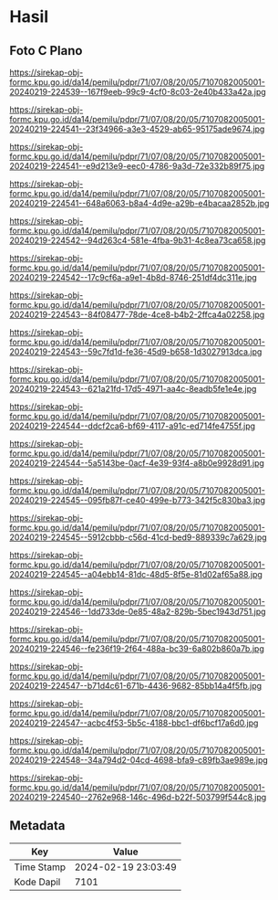 # Hasil

## Foto C Plano

https://sirekap-obj-formc.kpu.go.id/da14/pemilu/pdpr/71/07/08/20/05/7107082005001-20240219-224539--167f9eeb-99c9-4cf0-8c03-2e40b433a42a.jpg

https://sirekap-obj-formc.kpu.go.id/da14/pemilu/pdpr/71/07/08/20/05/7107082005001-20240219-224541--23f34966-a3e3-4529-ab65-95175ade9674.jpg

https://sirekap-obj-formc.kpu.go.id/da14/pemilu/pdpr/71/07/08/20/05/7107082005001-20240219-224541--e9d213e9-eec0-4786-9a3d-72e332b89f75.jpg

https://sirekap-obj-formc.kpu.go.id/da14/pemilu/pdpr/71/07/08/20/05/7107082005001-20240219-224541--648a6063-b8a4-4d9e-a29b-e4bacaa2852b.jpg

https://sirekap-obj-formc.kpu.go.id/da14/pemilu/pdpr/71/07/08/20/05/7107082005001-20240219-224542--94d263c4-581e-4fba-9b31-4c8ea73ca658.jpg

https://sirekap-obj-formc.kpu.go.id/da14/pemilu/pdpr/71/07/08/20/05/7107082005001-20240219-224542--17c9cf6a-a9e1-4b8d-8746-251df4dc311e.jpg

https://sirekap-obj-formc.kpu.go.id/da14/pemilu/pdpr/71/07/08/20/05/7107082005001-20240219-224543--84f08477-78de-4ce8-b4b2-2ffca4a02258.jpg

https://sirekap-obj-formc.kpu.go.id/da14/pemilu/pdpr/71/07/08/20/05/7107082005001-20240219-224543--59c7fd1d-fe36-45d9-b658-1d3027913dca.jpg

https://sirekap-obj-formc.kpu.go.id/da14/pemilu/pdpr/71/07/08/20/05/7107082005001-20240219-224543--621a21fd-17d5-4971-aa4c-8eadb5fe1e4e.jpg

https://sirekap-obj-formc.kpu.go.id/da14/pemilu/pdpr/71/07/08/20/05/7107082005001-20240219-224544--ddcf2ca6-bf69-4117-a91c-ed714fe4755f.jpg

https://sirekap-obj-formc.kpu.go.id/da14/pemilu/pdpr/71/07/08/20/05/7107082005001-20240219-224544--5a5143be-0acf-4e39-93f4-a8b0e9928d91.jpg

https://sirekap-obj-formc.kpu.go.id/da14/pemilu/pdpr/71/07/08/20/05/7107082005001-20240219-224545--095fb87f-ce40-499e-b773-342f5c830ba3.jpg

https://sirekap-obj-formc.kpu.go.id/da14/pemilu/pdpr/71/07/08/20/05/7107082005001-20240219-224545--5912cbbb-c56d-41cd-bed9-889339c7a629.jpg

https://sirekap-obj-formc.kpu.go.id/da14/pemilu/pdpr/71/07/08/20/05/7107082005001-20240219-224545--a04ebb14-81dc-48d5-8f5e-81d02af65a88.jpg

https://sirekap-obj-formc.kpu.go.id/da14/pemilu/pdpr/71/07/08/20/05/7107082005001-20240219-224546--1dd733de-0e85-48a2-829b-5bec1943d751.jpg

https://sirekap-obj-formc.kpu.go.id/da14/pemilu/pdpr/71/07/08/20/05/7107082005001-20240219-224546--fe236f19-2f64-488a-bc39-6a802b860a7b.jpg

https://sirekap-obj-formc.kpu.go.id/da14/pemilu/pdpr/71/07/08/20/05/7107082005001-20240219-224547--b71d4c61-671b-4436-9682-85bb14a4f5fb.jpg

https://sirekap-obj-formc.kpu.go.id/da14/pemilu/pdpr/71/07/08/20/05/7107082005001-20240219-224547--acbc4f53-5b5c-4188-bbc1-df6bcf17a6d0.jpg

https://sirekap-obj-formc.kpu.go.id/da14/pemilu/pdpr/71/07/08/20/05/7107082005001-20240219-224548--34a794d2-04cd-4698-bfa9-c89fb3ae989e.jpg

https://sirekap-obj-formc.kpu.go.id/da14/pemilu/pdpr/71/07/08/20/05/7107082005001-20240219-224540--2762e968-146c-496d-b22f-503799f544c8.jpg


## Metadata

| Key        | Value               |
| ---------- | ------------------- |
| Time Stamp | 2024-02-19 23:03:49 |
| Kode Dapil | 7101                |



